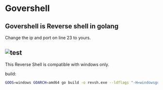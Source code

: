 # Govershell
Govershell is Reverse shell in golang
--
Change the ip and port on line 23 to yours.

![test](https://user-images.githubusercontent.com/68773572/211536224-37b8a194-1710-43f0-9be1-db4af23ff15c.png)
--
This Reverse Shell is compatible with windows only.


build:
```bash
GOOS=windows GOARCH=amd64 go build -o revsh.exe --ldflags "-H=windowsgui" main.go
```
